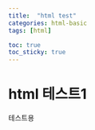 ```yaml
---
title:  "html test"
categories: html-basic
tags: [html]

toc: true
toc_sticky: true
---
```


# html 테스트1
테스트용